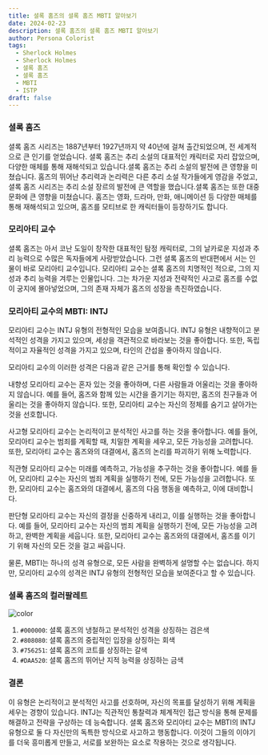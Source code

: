 ```yaml
---
title: 셜록 홈즈의 셜록 홈즈 MBTI 알아보기
date: 2024-02-23
description: 셜록 홈즈의 셜록 홈즈 MBTI 알아보기
author: Persona Colorist
tags:
  - Sherlock Holmes
  - Sherlock Holmes
  - 셜록 홈즈
  - 셜록 홈즈
  - MBTI
  - ISTP
draft: false
---
```

### 셜록 홈즈
셜록 홈즈 시리즈는 1887년부터 1927년까지 약 40년에 걸쳐 출간되었으며, 전 세계적으로 큰 인기를 얻었습니다. 셜록 홈즈는 추리 소설의 대표적인 캐릭터로 자리 잡았으며, 다양한 매체를 통해 재해석되고 있습니다.셜록 홈즈는 추리 소설의 발전에 큰 영향을 미쳤습니다. 홈즈의 뛰어난 추리력과 논리력은 다른 추리 소설 작가들에게 영감을 주었고, 셜록 홈즈 시리즈는 추리 소설 장르의 발전에 큰 역할을 했습니다.셜록 홈즈는 또한 대중문화에 큰 영향을 미쳤습니다. 홈즈는 영화, 드라마, 만화, 애니메이션 등 다양한 매체를 통해 재해석되고 있으며, 홈즈를 모티브로 한 캐릭터들이 등장하기도 합니다.



### 모리아티 교수
셜록 홈즈는 아서 코난 도일이 창작한 대표적인 탐정 캐릭터로, 그의 날카로운 지성과 추리 능력으로 수많은 독자들에게 사랑받았습니다. 그런 셜록 홈즈의 반대편에서 서는 인물이 바로 모리아티 교수입니다. 모리아티 교수는 셜록 홈즈의 치명적인 적으로, 그의 지성과 추리 능력을 겨루는 인물입니다. 그는 차가운 지성과 전략적인 사고로 홈즈를 수없이 궁지에 몰아넣었으며, 그의 존재 자체가 홈즈의 성장을 촉진하였습니다.


### 모리아티 교수의 MBTI: INTJ
모리아티 교수는 INTJ 유형의 전형적인 모습을 보여줍니다. INTJ 유형은 내향적이고 분석적인 성격을 가지고 있으며, 세상을 객관적으로 바라보는 것을 좋아합니다. 또한, 독립적이고 자율적인 성격을 가지고 있으며, 타인의 간섭을 좋아하지 않습니다.

모리아티 교수의 이러한 성격은 다음과 같은 근거를 통해 확인할 수 있습니다.

내향성
모리아티 교수는 혼자 있는 것을 좋아하며, 다른 사람들과 어울리는 것을 좋아하지 않습니다. 예를 들어, 홈즈와 함께 있는 시간을 즐기기는 하지만, 홈즈의 친구들과 어울리는 것을 좋아하지 않습니다. 또한, 모리아티 교수는 자신의 정체를 숨기고 살아가는 것을 선호합니다.

사고형
모리아티 교수는 논리적이고 분석적인 사고를 하는 것을 좋아합니다. 예를 들어, 모리아티 교수는 범죄를 계획할 때, 치밀한 계획을 세우고, 모든 가능성을 고려합니다. 또한, 모리아티 교수는 홈즈와의 대결에서, 홈즈의 논리를 파괴하기 위해 노력합니다.

직관형
모리아티 교수는 미래를 예측하고, 가능성을 추구하는 것을 좋아합니다. 예를 들어, 모리아티 교수는 자신의 범죄 계획을 실행하기 전에, 모든 가능성을 고려합니다. 또한, 모리아티 교수는 홈즈와의 대결에서, 홈즈의 다음 행동을 예측하고, 이에 대비합니다.

판단형
모리아티 교수는 자신의 결정을 신중하게 내리고, 이를 실행하는 것을 좋아합니다. 예를 들어, 모리아티 교수는 자신의 범죄 계획을 실행하기 전에, 모든 가능성을 고려하고, 완벽한 계획을 세웁니다. 또한, 모리아티 교수는 홈즈와의 대결에서, 홈즈를 이기기 위해 자신의 모든 것을 걸고 싸웁니다.

물론, MBTI는 하나의 성격 유형으로, 모든 사람을 완벽하게 설명할 수는 없습니다. 하지만, 모리아티 교수의 성격은 INTJ 유형의 전형적인 모습을 보여준다고 할 수 있습니다.

### 셜록 홈즈의 컬러팔레트

![color](https://i.imgur.com/doropoJ.png)

1. `#000000`: 셜록 홈즈의 냉철하고 분석적인 성격을 상징하는 검은색
2. `#808080`: 셜록 홈즈의 중립적인 입장을 상징하는 회색
3. `#756251`: 셜록 홈즈의 코트를 상징하는 갈색
4. `#DAA520`: 셜록 홈즈의 뛰어난 지적 능력을 상징하는 금색

### 결론
이 유형은 논리적이고 분석적인 사고를 선호하며, 자신의 목표를 달성하기 위해 계획을 세우는 경향이 있습니다. INTJ는 직관적인 통찰력과 체계적인 접근 방식을 통해 문제를 해결하고 전략을 구상하는 데 능숙합니다. 셜록 홈즈와 모리아티 교수는 MBTI의 INTJ 유형으로 둘 다 자신만의 독특한 방식으로 사고하고 행동합니다. 이것이 그들의 이야기를 더욱 흥미롭게 만들고, 서로를 보완하는 요소로 작용하는 것으로 생각됩니다.
